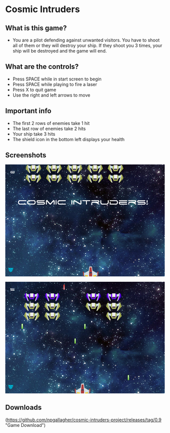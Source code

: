 # Cosmic Intruders



## What is this game?
* You are a pilot defending against
unwanted visitors. You have to shoot
all of them or they will destroy your ship.
If they shoot you 3 times, your ship will
be destroyed and the game will end.

## What are the controls?
* Press SPACE while in start screen to begin
* Press SPACE while playing to fire a laser
* Press X to quit game
* Use the right and left arrows to move

## Important info
* The first 2 rows of enemies take 1 hit
* The last row of enemies take 2 hits
* Your ship take 3 hits
* The shield icon in the bottom left displays your health

## Screenshots
![alt text](https://github.com/npgallagher/cosmic-intruders-project/blob/master/screenshots/SplashScreen.PNG "Start Screen")

![alt text](https://github.com/npgallagher/cosmic-intruders-project/blob/master/screenshots/Gameplay.PNG "Gameplay")

## Downloads
(https://github.com/npgallagher/cosmic-intruders-project/releases/tag/0.9 "Game Download")
